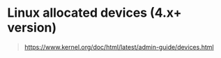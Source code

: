 # Linux allocated devices (4.x+ version)

> <https://www.kernel.org/doc/html/latest/admin-guide/devices.html>
